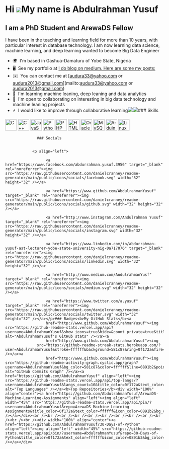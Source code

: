 Hi ![](https://user-images.githubusercontent.com/18350557/176309783-0785949b-9127-417c-8b55-ab5a4333674e.gif)My name is Abdulrahman Yusuf
=========================================================================================================================================

I am a PhD Student and ArewaDS Fellow
-------------------------------------

I have been in the teaching and learning field for more than 10 years, with particular interest in database technology. I am now learning data science, machine learning, and deep learning wanted to become Big Data Engineer

*   🌍  I'm based in Gashua-Damaturu of Yobe State, Nigeria
*   🖥️  See my portfolio at [I do blog on medium. Here are some my posts:](http://medium.com/@audura2013)
*   ✉️  You can contact me at [audura33@yahoo.com or audura2013@gmail.com](mailto:audura33@yahoo.com or audura2013@gmail.com)
*   🧠  I'm learning machine leaning, deep leaning and data analytics
*   🤝  I'm open to collaborating on interesting in big data technology and machine leaning projects
*   ⚡  I would like to improve through collaborative learning<a href="https://www.github.com/AbdulrahmanYusuf" target="_blank" rel="noreferrer"><img
                  src="https://img.shields.io/github/followers/AbdulrahmanYusuf?logo=github&style=for-the-badge&color=0891b2&labelColor=581c87" /></a><a href="https://www.twitter.com/a.yusuf" target="_blank" rel="noreferrer"><img
                  src="https://img.shields.io/twitter/follow/a.yusuf?logo=twitter&style=for-the-badge&color=0891b2&labelColor=581c87"
                /></a>### Skills 
<p align="left">
<a href="https://docs.microsoft.com/en-us/cpp/?view=msvc-170" target="_blank" rel="noreferrer"><img src="https://raw.githubusercontent.com/danielcranney/readme-generator/main/public/icons/skills/c-colored.svg" width="36" height="36" alt="C" /></a>
<a href="https://docs.microsoft.com/en-us/cpp/?view=msvc-170" target="_blank" rel="noreferrer"><img src="https://raw.githubusercontent.com/danielcranney/readme-generator/main/public/icons/skills/cplusplus-colored.svg" width="36" height="36" alt="C++" /></a>
<a href="https://developer.mozilla.org/en-US/docs/Web/JavaScript" target="_blank" rel="noreferrer"><img src="https://raw.githubusercontent.com/danielcranney/readme-generator/main/public/icons/skills/javascript-colored.svg" width="36" height="36" alt="JavaScript" /></a>
<a href="https://www.python.org/" target="_blank" rel="noreferrer"><img src="https://raw.githubusercontent.com/danielcranney/readme-generator/main/public/icons/skills/python-colored.svg" width="36" height="36" alt="Python" /></a>
<a href="https://www.php.net/" target="_blank" rel="noreferrer"><img src="https://raw.githubusercontent.com/danielcranney/readme-generator/main/public/icons/skills/php-colored.svg" width="36" height="36" alt="PHP" /></a>
<a href="https://developer.mozilla.org/en-US/docs/Glossary/HTML5" target="_blank" rel="noreferrer"><img src="https://raw.githubusercontent.com/danielcranney/readme-generator/main/public/icons/skills/html5-colored.svg" width="36" height="36" alt="HTML5" /></a>
<a href="https://www.oracle.com/uk/index.html" target="_blank" rel="noreferrer"><img src="https://raw.githubusercontent.com/danielcranney/readme-generator/main/public/icons/skills/oracle-colored.svg" width="36" height="36" alt="Oracle" /></a>
<a href="https://www.mysql.com/" target="_blank" rel="noreferrer"><img src="https://raw.githubusercontent.com/danielcranney/readme-generator/main/public/icons/skills/mysql-colored.svg" width="36" height="36" alt="MySQL" /></a>
<a href="https://store.arduino.cc/?gclid=Cj0KCQjw2eilBhCCARIsAG0Pf8uueBifykWcsSS4LPESeGQfxGVKJYnzV7bz471XfknQJy_1VINVWM8aAkLtEALw_wcB" target="_blank" rel="noreferrer"><img src="https://raw.githubusercontent.com/danielcranney/readme-generator/main/public/icons/skills/arduino-colored.svg" width="36" height="36" alt="Arduino" /></a>
<a href="https://www.linux.org" target="_blank" rel="noreferrer"><img src="https://raw.githubusercontent.com/danielcranney/readme-generator/main/public/icons/skills/linux-colored.svg" width="36" height="36" alt="Linux" /></a>
</p>
                    
                  ### Socials
                  
                  
                <p align="left">
                          
                      <a href="https://www.facebook.com/abdurrahman.yusuf.3956" target="_blank" rel="noreferrer"><img src="https://raw.githubusercontent.com/danielcranney/readme-generator/main/public/icons/socials/facebook.svg" width="32" height="32" /></a>
                          
                      <a href="https://www.github.com/AbdulrahmanYusuf" target="_blank" rel="noreferrer"><img src="https://raw.githubusercontent.com/danielcranney/readme-generator/main/public/icons/socials/github.svg" width="32" height="32" /></a>
                          
                      <a href="http://www.instagram.com/Andulrahman Yusuf" target="_blank" rel="noreferrer"><img src="https://raw.githubusercontent.com/danielcranney/readme-generator/main/public/icons/socials/instagram.svg" width="32" height="32" /></a>
                          
                      <a href="https://www.linkedin.com/in/abdurrahman-yusuf-ast-lecturer-yobe-state-university-nig-0a717076" target="_blank" rel="noreferrer"><img src="https://raw.githubusercontent.com/danielcranney/readme-generator/main/public/icons/socials/linkedin.svg" width="32" height="32" /></a>
                          
                      <a href="http://www.medium.com/AndulrahmanYusf" target="_blank" rel="noreferrer"><img src="https://raw.githubusercontent.com/danielcranney/readme-generator/main/public/icons/socials/medium.svg" width="32" height="32" /></a>
                          
                      <a href="https://www.twitter.com/a.yusuf" target="_blank" rel="noreferrer"><img src="https://raw.githubusercontent.com/danielcranney/readme-generator/main/public/icons/socials/twitter.svg" width="32" height="32" /></a></p>### Badges<b>My GitHub Stats</b><a
                      href="http://www.github.com/AbdulrahmanYusuf"><img src="https://github-readme-stats.vercel.app/api?username=AbdulrahmanYusuf&show_icons=true&hide=&count_private=true&title_color=0f172a&text_color=ffffff&icon_color=0891b2&bg_color=581c87&hide_border=true&show_icons=true" alt="AbdulrahmanYusuf's GitHub stats" /></a><a
                      href="http://www.github.com/AbdulrahmanYusuf"><img
                  src="https://github-readme-streak-stats.herokuapp.com/?user=AbdulrahmanYusuf&stroke=ffffff&background=581c87&ring=0f172a&fire=0f172a&currStreakNum=ffffff&currStreakLabel=0f172a&sideNums=ffffff&sideLabels=ffffff&dates=ffffff&hide_border=true" /></a><a
                      href="http://www.github.com/AbdulrahmanYusuf"><img src="https://github-readme-activity-graph.cyclic.app/graph?username=AbdulrahmanYusuf&bg_color=581c87&color=ffffff&line=0891b2&point=ffffff&area_color=581c87&area=true&hide_border=true&custom_title=GitHub%20Commits%20Graph" alt="GitHub Commits Graph" /></a><a href="https://github.com/AbdulrahmanYusuf" align="left"><img src="https://github-readme-stats.vercel.app/api/top-langs/?username=AbdulrahmanYusuf&langs_count=10&title_color=0f172a&text_color=ffffff&icon_color=0891b2&bg_color=581c87&hide_border=true&locale=en&custom_title=Top%20%Languages" alt="Top Languages" /></a><b>Top Repositories</b><div width="100%" align="center"><a href="https://github.com/AbdulrahmanYusuf/ArewaDS-Machine-Learning-Assignments" align="left"><img align="left" width="45%" src="https://github-readme-stats.vercel.app/api/pin/?username=AbdulrahmanYusuf&repo=ArewaDS-Machine-Learning-Assignments&title_color=0f172a&text_color=ffffff&icon_color=0891b2&bg_color=581c87&hide_border=true&locale=en" /></a></div><br /><br /><br /><br /><br /><br /><br /><br /><br /><br /><br /><br /><div width="100%" align="center"><a href="https://github.com/AbdulrahmanYusuf/30-Days-of-Python" align="left"><img align="left" width="45%" src="https://github-readme-stats.vercel.app/api/pin/?username=AbdulrahmanYusuf&repo=30-Days-of-Python&title_color=0f172a&text_color=ffffff&icon_color=0891b2&bg_color=581c87&hide_border=true&locale=en" /></a></div>
